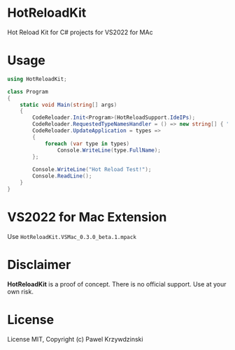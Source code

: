 # HotReloadKit

Hot Reload Kit for C# projects for VS2022 for MAc

# Usage 

```cs
using HotReloadKit;

class Program
{
    static void Main(string[] args)
    {
        CodeReloader.Init<Program>(HotReloadSupport.IdeIPs);        
        CodeReloader.RequestedTypeNamesHandler = () => new string[] { "HotReloadExample.MyClass" }; // aditional requested type names
        CodeReloader.UpdateApplication = types =>
        {
            foreach (var type in types) 
                Console.WriteLine(type.FullName);
        };
          
        Console.WriteLine("Hot Reload Test!");
        Console.ReadLine();
    }
}  
```

# VS2022 for Mac Extension

Use `HotReloadKit.VSMac_0.3.0_beta.1.mpack`

# Disclaimer

__HotReloadKit__ is a proof of concept. There is no official support. Use at your own risk.

# License

License MIT, Copyright (c) Pawel Krzywdzinski
